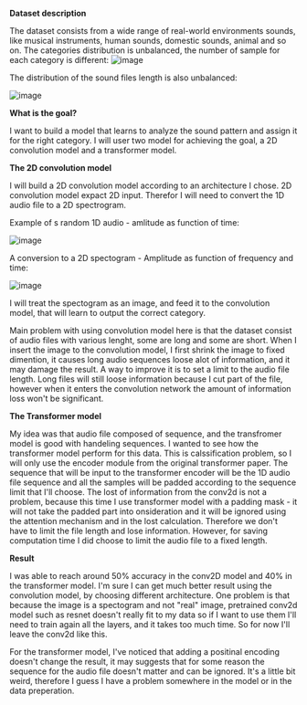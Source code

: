 **Dataset description**

The dataset consists from a wide range of real-world environments sounds, like musical instruments, human sounds, domestic sounds, animal and so on. The categories distribution is unbalanced, the number of sample for each category is different:
![image](https://user-images.githubusercontent.com/71300410/121774414-0a61b400-cb8b-11eb-94b4-667c261266c5.png)

The distribution of the sound files length is also unbalanced:

![image](https://user-images.githubusercontent.com/71300410/121774531-793f0d00-cb8b-11eb-90f5-175e1f9d7249.png)


**What is the goal?**

I want to build a model that learns to analyze the sound pattern and assign it for the right category. I will user two model for achieving the goal, a 2D convolution model and a transformer model.

**The 2D convolution model**

I will build a 2D convolution model according to an architecture I chose.
2D convolution model expact 2D input. Therefor I will need to convert the 1D audio file to a 2D spectrogram.

Example of s random 1D audio - amlitude as function of time:

![image](https://user-images.githubusercontent.com/71300410/121774831-eacb8b00-cb8c-11eb-9e01-bd2da5b8c317.png)

A conversion to a 2D spectogram -  Amplitude as function of frequency and time:

![image](https://user-images.githubusercontent.com/71300410/121774959-7f35ed80-cb8d-11eb-8150-64bd6184318c.png)

I will treat the spectogram as an image, and feed it to the convolution model, that will learn to output the correct category.

Main problem with using convolution model here is that the dataset consist of audio files with various lenght, some are long and some are short. 
When I insert the image to the convolution model, I first shrink the image to fixed dimention, it causes long audio sequences loose alot of information, and it may damage the result. A way to improve it is to set a limit to the audio file length. Long files will still loose information because I cut part of the file, however when it enters the convolution network the amount of information loss won't be significant.

**The Transformer model**

My idea was that audio file composed of sequence, and the transfromer model is good with handeling sequences. I wanted to see how the transformer model perform for this data.
This is calssification problem, so I will only use the encoder module from the original transformer paper. The sequence that will be input to the transformer encoder will be the 1D audio file sequence and all the samples will be padded according to the sequence limit that I'll choose.
The lost of information from the conv2d is not a problem, because this time I use transformer model with a padding mask - it will not take the padded part into onsideration and it will be ignored using the attention mechanism and in the lost calculation. Therefore we don't have to limit the file length and lose information. However, for saving computation time I did choose to limit the audio file to a fixed length.

**Result**

I was able to reach around 50% accuracy in the conv2D model and 40% in the transformer model. 
I'm sure I can get much better result using the convolution model, by choosing different architecture. One problem is that because the image is a spectogram and not "real" image, pretrained conv2d model such as resnet doesn't really fit to my data so if I want to use them I'll need to train again all the layers, and it takes too much time. So for now I'll leave the conv2d like this.

For the transformer model, I've noticed that adding a positinal encoding doesn't change the result, it may suggests that for some reason the sequence for the audio file doesn't matter and can be ignored. It's a little bit weird, therefore I guess I have a problem somewhere in the model or in the data preperation.
